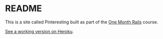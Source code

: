 README
==

This is a site called Pinteresting built as part of the [One Month Rails](https://onemonthrails.com) course.

[See a working version on Heroku](http://safe-oasis-6895.herokuapp.com/).
